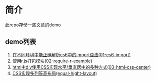 # 简介
此repo存储一些文章的demo

## demo列表
1. [在不同环境中能正确解析es6中的import语法(01-es6-import)](https://www.cnblogs.com/weiqinl/p/9152219.html)
2. [使用r.js打包模块(02-require-r-example)](https://github.com/weiqinl/demo/tree/master/02-require-r-example)
3. [html中div使用CSS实现水平/垂直居中的多种方式(03-html-css-center)](https://www.cnblogs.com/weiqinl/p/9378949.html)
4. [CSS实现多列等高布局(equal-hight-layout)](https://www.cnblogs.com/weiqinl/p/9663596.html)

